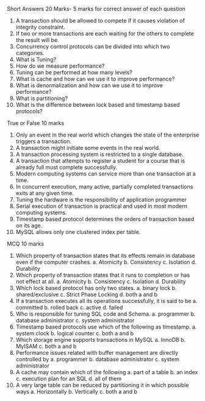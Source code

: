 Short Answers 20 Marks- 5 marks for correct answer of each question

1. A transaction should be allowed to compete if it causes violation of integrity constraint. 
2. If two or more transactions are each waiting for the others to complete the result will be. 
3. Concurrency control protocols can be divided into which two categories.
4. What is Tuning?
5. How do we measure performance?
6. Tuning can be performed at how many levels?
7. What is cache and how can we use it to improve performance?
8. What is denormalization and how can we use it to improve performance?
9. What is partitioning?
10. What is the difference between lock based and timestamp based protocols? 

True or False 10 marks

1. Only an event in the real world which changes the state of the enterprise triggers a transaction. 
2. A transaction might initiate some events in the real world. 
3. A transaction processing system is restricted to a single database.
4. A transaction that attempts to register a student for a course that is already full must complete successfully. 
5. Modern computing systems can service more than one transaction at a time. 
6. In concurrent execution, many active, partially completed transactions exits at any given time. 
7. Tuning the hardware is the responsibility of application programmer
8. Serial execution of transaction is practical and used in most modern computing systems.
9. Timestamp based protocol determines the orders of transaction based on its age.
10. MySQL allows only one clustered index per table. 

MCQ 10 marks

1. Which property of transaction states that its effects remain in database even if the computer crashes.
a. Atomicity b. Consistency c. Isolation d. Durability
2. Which property of transaction states that it runs to completion or has not effect at all. 
a. Atomicity b. Consistency c. Isolation d. Durability
3. Which lock based protocol has only two states.
a. binary lock b. shared/exclusive c. Strict Phase Locking  d. both a and b
4. If a transaction executes all its operations successfully, it is said to be 
a. committed b. rolled back c. active d. failed
5. Who is responsible for tuning SQL code and Schema.
a. programmer b. database administrator c. system administrator
6. Timestamp based protocols use which of the following as timestamp.
a. system clock b. logical counter c. both a and b
7. Which storage engine supports transactions in MySQL
a. InnoDB  b. MyISAM c. both a and b
8. Performance issues related with buffer management are directly controlled by
a. programmer b. database administrator c. system administrator
9. A cache may contain which of the following
a. part of a table b. an index c. execution plan for an SQL d. all of them
10. A very large table can be reduced by partitioning it in which possible ways
a. Horizontally b. Vertically c. both a and b


